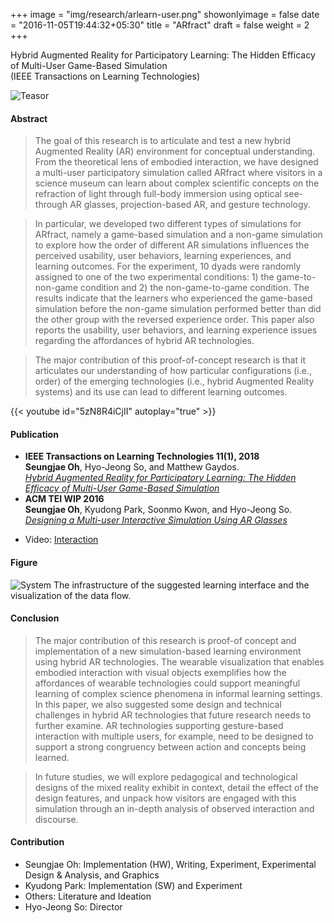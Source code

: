 +++
image = "img/research/arlearn-user.png"
showonlyimage = false
date = "2016-11-05T19:44:32+05:30"
title = "ARfract"
draft = false
weight = 2
+++

Hybrid Augmented Reality for Participatory Learning: The Hidden Efficacy of Multi-User Game-Based Simulation<br>(IEEE Transactions on Learning Technologies)
<!--more-->

![Teasor][1]

#### Abstract
> The goal of this research is to articulate and test a new hybrid Augmented Reality (AR) environment for conceptual understanding. From the theoretical lens of embodied interaction, we have designed a multi-user participatory simulation called ARfract where visitors in a science museum can learn about complex scientific concepts on the refraction of light through full-body immersion using optical see-through AR glasses, projection-based AR, and gesture technology. 

>In particular, we developed two different types of simulations for ARfract, namely a game-based simulation and a non-game simulation to explore how the order of different AR simulations influences the perceived usability, user behaviors, learning experiences, and learning outcomes. For the experiment, 10 dyads were randomly assigned to one of the two experimental conditions: 1) the game-to-non-game condition and 2) the non-game-to-game condition. The results indicate that the learners who experienced the game-based simulation before the non-game simulation performed better than did the other group with the reversed experience order. This paper also reports the usability, user behaviors, and learning experience issues regarding the affordances of hybrid AR technologies. 

>The major contribution of this proof-of-concept research is that it articulates our understanding of how particular configurations (i.e., order) of the emerging technologies (i.e., hybrid Augmented Reality systems) and its use can lead to different learning outcomes.

{{< youtube id="5zN8R4iCjII" autoplay="true" >}}

#### Publication
* **IEEE Transactions on Learning Technologies 11(1), 2018** <br>**Seungjae Oh**, Hyo-Jeong So, and Matthew Gaydos.<br>*[Hybrid Augmented Reality for Participatory Learning: The Hidden Efficacy of Multi-User Game-Based Simulation](https://doi.org/10.1109/TLT.2017.2750673)*  
* **ACM TEI WIP 2016**<br>**Seungjae Oh**, Kyudong Park, Soonmo Kwon, and Hyo-Jeong So.<br>*[Designing a Multi-user Interactive Simulation Using AR Glasses](https://doi.org/10.1145/2839462.2856521)*
<!-- * Link: [Full Paper](https://doi.org/10.1109/TLT.2017.2750673) & [Extended Abstract](https://doi.org/10.1145/2839462.2856521) -->
* Video: [Interaction](https://www.youtube.com/watch?v=5zN8R4iCjII)

#### Figure
![System][2]
The infrastructure of the suggested learning interface and the visualization of the data flow. 



#### Conclusion
> The major contribution of this research is proof-of concept and implementation of a new simulation-based learning environment using hybrid AR technologies. The wearable visualization that enables embodied interaction with visual objects exemplifies how the affordances of wearable technologies could support meaningful learning of complex science phenomena in informal learning settings. In this paper, we also suggested some design and technical challenges in hybrid AR technologies that future research needs to further examine. AR technologies supporting gesture-based interaction with multiple users, for example, need to be designed to support a strong congruency between action and concepts being learned.

> In future studies, we will explore pedagogical and technological designs of the mixed reality exhibit in context, detail the effect of the design features, and unpack how visitors are engaged with this simulation through an in-depth analysis of observed interaction and discourse.

#### Contribution
* Seungjae Oh: Implementation (HW), Writing, Experiment, Experimental Design & Analysis, and Graphics
* Kyudong Park: Implementation (SW) and Experiment
* Others: Literature and Ideation
* Hyo-Jeong So: Director

[1]: /img/research/arlearn-user.png
[2]: /img/research/arlearn-system.png
